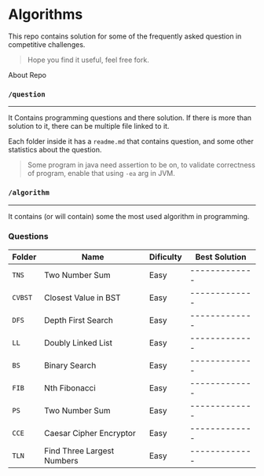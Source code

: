 # Algorithms

This repo contains solution for some of the frequently asked question in competitive challenges.

> Hope you find it useful, feel free fork.

About Repo

### `/question`

---

It Contains programming questions and there solution. If there is more than solution to it, there can be multiple file linked to it.

Each folder inside it has a `readme.md` that contains question, and some other statistics about the question.

> Some program in java need assertion to be on, to validate correctness of program, enable that using `-ea` arg in JVM.

### `/algorithm`

---

It contains (or will contain) some the most used algorithm in programming.

### Questions

| Folder  | Name                       | Dificulty | Best Solution |
| ------- | -------------------------- | --------- | ------------- |
| `TNS`   | Two Number Sum             | Easy      | ------------- |
| `CVBST` | Closest Value in BST       | Easy      | ------------- |
| `DFS`   | Depth First Search         | Easy      | ------------- |
| `LL`    | Doubly Linked List         | Easy      | ------------- |
| `BS`    | Binary Search              | Easy      | ------------- |
| `FIB`   | Nth Fibonacci              | Easy      | ------------- |
| `PS`    | Two Number Sum             | Easy      | ------------- |
| `CCE`   | Caesar Cipher Encryptor    | Easy      | ------------- |
| `TLN`   | Find Three Largest Numbers | Easy      | ------------- |

